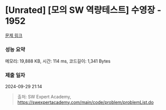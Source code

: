 # [Unrated] [모의 SW 역량테스트] 수영장 - 1952 

[문제 링크](https://swexpertacademy.com/main/code/problem/problemDetail.do?contestProbId=AV5PpFQaAQMDFAUq) 

### 성능 요약

메모리: 19,888 KB, 시간: 114 ms, 코드길이: 1,341 Bytes

### 제출 일자

2024-09-29 21:14



> 출처: SW Expert Academy, https://swexpertacademy.com/main/code/problem/problemList.do